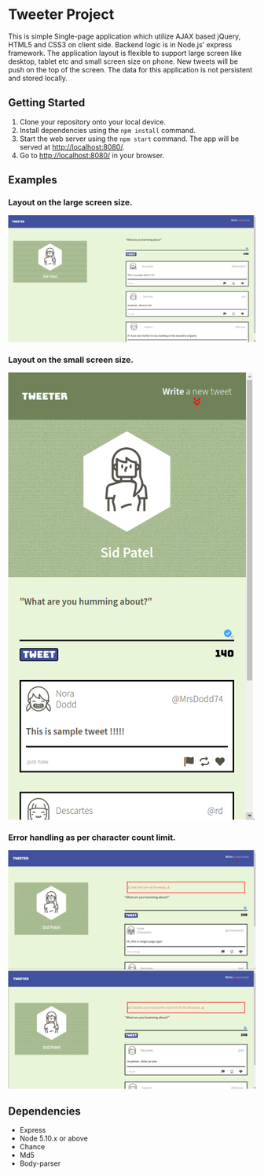 # Tweeter Project

This is simple Single-page application which utilize AJAX based jQuery, HTML5 and CSS3 on client side. Backend logic is in Node.js' express framework. The application layout is flexible to support large screen like desktop, tablet etc and small screen size on phone.
New tweets will be push on the top of the screen. The data for this application is not persistent and stored locally. 

## Getting Started

1. Clone your repository onto your local device.
3. Install dependencies using the `npm install` command.
3. Start the web server using the `npm start` command. The app will be served at <http://localhost:8080/>.
4. Go to <http://localhost:8080/> in your browser.

## Examples

### Layout on the large screen size.

![](https://github.com/sidpatel93/tweeter/blob/master/docs/3.png)

### Layout on the small screen size.
![](https://github.com/sidpatel93/tweeter/blob/master/docs/4.png).

### Error handling as per character count limit.

![](https://github.com/sidpatel93/tweeter/blob/master/docs/1.png)
![](https://github.com/sidpatel93/tweeter/blob/master/docs/2.png)

## Dependencies

- Express
- Node 5.10.x or above
- Chance
- Md5
- Body-parser
